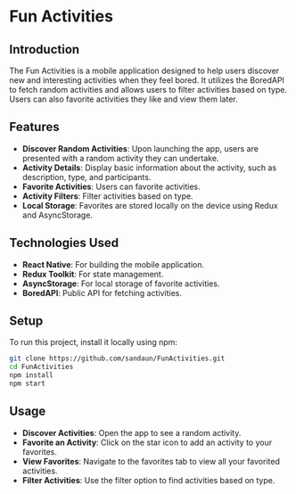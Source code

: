 # Fun Activities

## Introduction

The Fun Activities is a mobile application designed to help users discover new and interesting activities when they feel bored. It utilizes the BoredAPI to fetch random activities and allows users to filter activities based on type. Users can also favorite activities they like and view them later.

## Features

- **Discover Random Activities**: Upon launching the app, users are presented with a random activity they can undertake.
- **Activity Details**: Display basic information about the activity, such as description, type, and participants.
- **Favorite Activities**: Users can favorite activities.
- **Activity Filters**: Filter activities based on type.
- **Local Storage**: Favorites are stored locally on the device using Redux and AsyncStorage.

## Technologies Used

- **React Native**: For building the mobile application.
- **Redux Toolkit**: For state management.
- **AsyncStorage**: For local storage of favorite activities.
- **BoredAPI**: Public API for fetching activities.

## Setup

To run this project, install it locally using npm:

```bash
git clone https://github.com/sandaun/FunActivities.git
cd FunActivities
npm install
npm start
```

## Usage

- **Discover Activities**: Open the app to see a random activity.
- **Favorite an Activity**: Click on the star icon to add an activity to your favorites.
- **View Favorites**: Navigate to the favorites tab to view all your favorited activities.
- **Filter Activities**: Use the filter option to find activities based on type.
